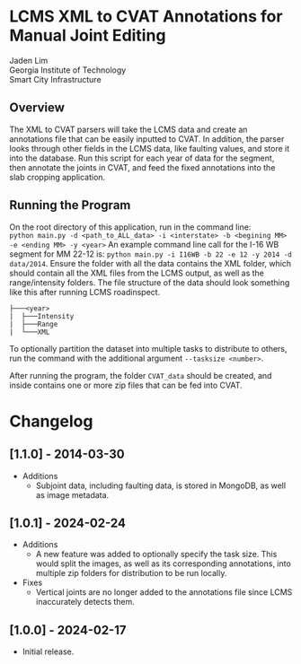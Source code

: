 # LCMS XML to CVAT Annotations for Manual Joint Editing
Jaden Lim  
Georgia Institute of Technology  
Smart City Infrastructure  
## Overview
The XML to CVAT parsers will take the LCMS data and create an annotations file that can be easily inputted to CVAT. In addition, the parser looks through other fields in the LCMS data, like faulting values, and store it into the database. Run this script for each year of data for the segment, then annotate the joints in CVAT, and feed the fixed annotations into the slab cropping application.
## Running the Program
On the root directory of this application, run in the command line:  
`python main.py -d <path_to_ALL_data> -i <interstate> -b <begining MM> -e <ending MM> -y <year>` 
An example command line call for the I-16 WB segment for MM 22-12 is: 
`python main.py -i I16WB -b 22 -e 12 -y 2014 -d data/2014`.
Ensure the folder with all the data contains the XML folder, which should contain all the XML files from the LCMS output, as well as the range/intensity folders. The file structure of the data should look something like this after running LCMS roadinspect. 
```
├───<year>  
|  ├───Intensity  
|  ├───Range  
|  └───XML  
```
To optionally partition the dataset into multiple tasks to distribute to others, run the command with the additional argument `--tasksize <number>`.  

After running the program, the folder `CVAT_data` should be created, and inside contains one or more zip files that can be fed into CVAT.


# Changelog
## [1.1.0] - 2014-03-30
* Additions
    * Subjoint data, including faulting data, is stored in MongoDB, as well as image metadata. 
## [1.0.1] - 2024-02-24
* Additions
    * A new feature was added to optionally specify the task size. This would split the images, as well as its corresponding annotations, into multiple zip folders for distribution to be run locally. 
* Fixes
    * Vertical joints are no longer added to the annotations file since LCMS inaccurately detects them.
## [1.0.0] - 2024-02-17
* Initial release. 

